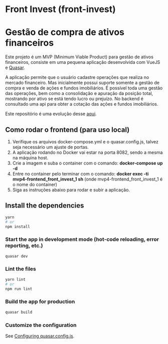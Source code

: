 # Front Invest (front-invest)
# Gestão de compra de ativos financeiros

Este projeto é um MVP (Minimum Viable Product) para gestão de ativos financeiros,
consiste em uma pequena aplicação desenvolvida com VueJS e [Quasar](https://quasar.dev/).

A aplicação permite que o usuário cadastre operações que realiza no mercado financeiro.
Mas inicialmente possui suporte somente a gestão de compra e venda de ações e fundos imobiliários.
É possível toda uma gestão das operações, bem como a consolidação e
apuração da posição total, mostrando por ativo se está tendo lucro ou prejuízo.
No backend é consultado uma api para obter a cotação das ações e fundos imobiliários.

Este repositório é uma evolução desse [aqui](https://github.com/jeangomes/eng-soft-mvp1-front).

## Como rodar o frontend (para uso local)

1. Verifique os arquivos docker-compose.yml e o quasar.config.js, talvez seja necessário um ajuste de portas.
2. A aplicação rodando no Docker vai estar na porta 8082, sendo a mesma na máquina host.
3. Crie a imagem e suba o container com o comando: **docker-compose up -d**
4. Entre no container pelo terminar com o comando: **docker exec -ti mvp4-frontend_front_invest_1 sh** (onde mvp4-frontend_front_invest_1 é o nome do container)
5. Siga as instruções abaixo para rodar e subir a aplicação.

## Install the dependencies
```bash
yarn
# or
npm install
```

### Start the app in development mode (hot-code reloading, error reporting, etc.)
```bash
quasar dev
```


### Lint the files
```bash
yarn lint
# or
npm run lint
```



### Build the app for production
```bash
quasar build
```

### Customize the configuration
See [Configuring quasar.config.js](https://v2.quasar.dev/quasar-cli-vite/quasar-config-js).
